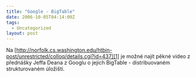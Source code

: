 ```yaml
---
title: "Google - BigTable"
date: 2006-10-05T04:14:00Z
tags:
  - Uncategorized
layout: post
---
```

Na [http://norfolk.cs.washington.edu/htbin-post/unrestricted/colloq/details.cgi?id=437][1] je možné najít pěkné video z přednášky Jeffa Deana z Googlu o jejich BigTable - distribuovaném strukturovaném úložišti.

[1]: http://norfolk.cs.washington.edu/htbin-post/unrestricted/colloq/details.cgi?id=437